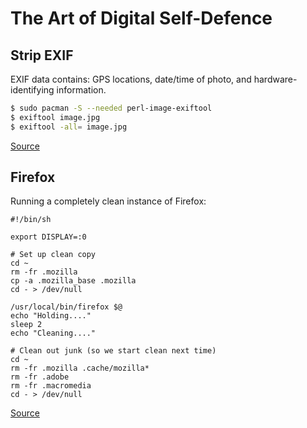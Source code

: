 # The Art of Digital Self-Defence

## Strip EXIF

EXIF data contains: GPS locations, date/time of photo, and hardware-identifying information.

```bash
$ sudo pacman -S --needed perl-image-exiftool
$ exiftool image.jpg
$ exiftool -all= image.jpg
```

[Source](https://askubuntu.com/questions/260810/how-can-i-read-and-remove-meta-exif-data-from-my-photos-using-the-command-line)

## Firefox

Running a completely clean instance of Firefox:

```
#!/bin/sh

export DISPLAY=:0

# Set up clean copy
cd ~
rm -fr .mozilla
cp -a .mozilla_base .mozilla
cd - > /dev/null

/usr/local/bin/firefox $@
echo "Holding...."
sleep 2    
echo "Cleaning...."

# Clean out junk (so we start clean next time)
cd ~
rm -fr .mozilla .cache/mozilla*
rm -fr .adobe
rm -fr .macromedia
cd - > /dev/null
```

[Source](https://news.ycombinator.com/item?id=16500301)

